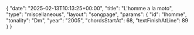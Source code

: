 {
    "date": "2025-02-13T10:13:25+00:00",
    "title": "L'homme a la moto",
    "type": "miscellaneous",
    "layout": "songpage",
    "params": {
        "id": "lhomme",
        "tonality": "Dm",
        "year": "2005",
        "chordsStartAt": 68,
        "textFinishAtLine": 89
    }
}
